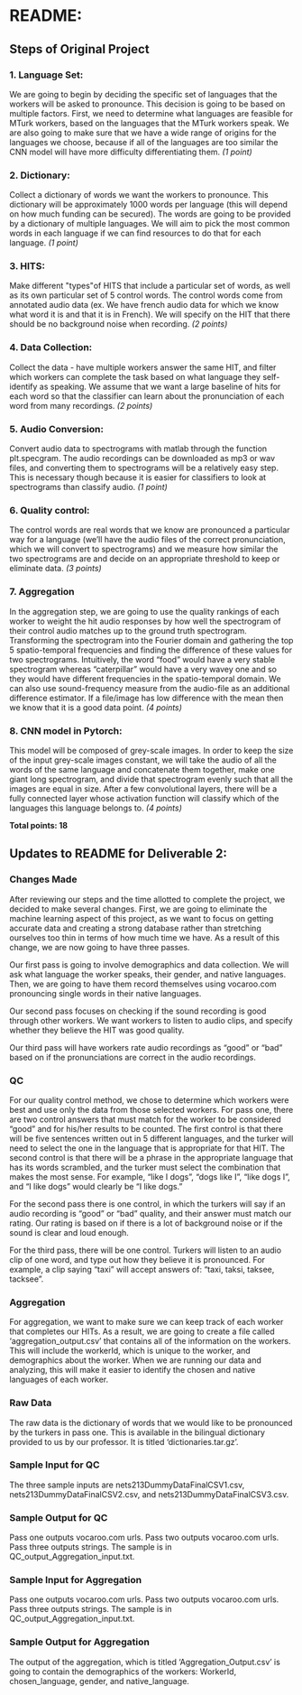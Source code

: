 # README:

## Steps of Original Project

### 1. Language Set:
We are going to begin by deciding the specific set of languages that the workers will be asked to pronounce. This decision is going to be based on multiple factors. First, we need to determine what languages are feasible for MTurk workers, based on the languages that the MTurk workers speak. We are also going to make sure that we have a wide range of origins for the languages we choose, because if all of the languages are too similar the CNN model will have more difficulty differentiating them. *(1 point)*

### 2. Dictionary:
Collect a dictionary of words we want the workers to pronounce. This dictionary will be approximately 1000 words per language (this will depend on how much funding can be secured). The words are going to be provided by a dictionary of multiple languages. We will aim to pick the most common words in each language if we can find resources to do that for each language. *(1 point)*

### 3. HITS:
Make different "types"of HITS that include a particular set of words, as well as its own particular set of 5 control words. The control words come from annotated audio data (ex. We have french audio data for which we know what word it is and that it is in French). We will specify on the HIT that there should be no background noise when recording. *(2 points)*

### 4. Data Collection:
Collect the data - have multiple workers answer the same HIT, and filter which workers can complete the task based on what language they self-identify as speaking. We assume that we want a large baseline of hits for each word so that the classifier can learn about the pronunciation of each word from many recordings. *(2 points)*

### 5. Audio Conversion:
Convert audio data to spectrograms with matlab through the function plt.specgram. The audio recordings can be downloaded as mp3 or wav files, and converting them to spectrograms will be a relatively easy step.  This is necessary though because it is easier for classifiers to look at spectrograms than classify audio. *(1 point)*

### 6. Quality control:
The control words are real words that we know are pronounced a particular way for a language (we’ll have the audio files of the correct pronunciation, which we will convert to spectrograms) and we measure how similar the two spectrograms are and decide on an appropriate threshold to keep or eliminate data. *(3 points)*

### 7. Aggregation
In the aggregation step, we are going to use the quality rankings of each worker to weight the hit audio responses by how well the spectrogram of their control audio matches up to the ground truth spectrogram. Transforming the spectrogram into the  Fourier domain and gathering the top 5 spatio-temporal frequencies and finding the difference of these values for two spectrograms. Intuitively, the word “food” would have a very stable spectrogram whereas  “caterpillar” would have a very wavey one and so they would have different frequencies in the spatio-temporal domain. We can also use sound-frequency measure from the audio-file as an additional difference estimator. If a file/image has low difference with the mean then we know that it is a good data point. *(4 points)*

### 8. CNN model in Pytorch:
This model will be composed of grey-scale images. In order to keep the size of the input grey-scale images constant, we will take the audio of all the words of the same language and concatenate them together, make one giant long spectrogram, and divide that spectrogram evenly such that all the images are equal in size. After a few convolutional layers, there will be a fully connected layer whose activation function will classify which of the languages this language belongs to. *(4 points)*

**Total points: 18**

## Updates to README for Deliverable 2:

### Changes Made
After reviewing our steps and the time allotted to complete the project, we decided to make several changes. First, we are going to eliminate the machine learning aspect of this project, as we want to focus on getting accurate data and creating a strong database rather than stretching ourselves too thin in terms of how much time we have. As a result of this change, we are now going to have three passes. 

Our first pass is going to involve demographics and data collection. We will ask what language the worker speaks, their gender, and native languages. Then, we are going to have them record themselves using vocaroo.com pronouncing single words in their native languages.

Our second pass focuses on checking if the sound recording is good through other workers. We want workers to listen to audio clips, and specify whether they believe the HIT was good quality.

Our third pass will have workers rate audio recordings as “good” or “bad” based on if the pronunciations are correct in the audio recordings.

### QC
For our quality control method, we chose to determine which workers were best and use only the data from those selected workers.  For pass one, there are two control answers that must match for the worker to be considered “good” and for his/her results to be counted.  The first control is that there will be five sentences written out in 5 different languages, and the turker will need to select the one in the language that is appropriate for that HIT.  The second control is that there will be a phrase in the appropriate language that has its words scrambled, and the turker must select the combination that makes the most sense.  For example, “like I dogs”, “dogs like I”, “like dogs I”, and “I like dogs” would clearly be “I like dogs.”

For the second pass there is one control, in which the turkers will say if an audio recording is “good” or “bad” quality, and their answer must match our rating.  Our rating is based on if there is a lot of background noise or if the sound is clear and loud enough.

For the third pass, there will be one control.  Turkers will listen to an audio clip of one word, and type out how they believe it is pronounced.  For example, a clip saying “taxi” will accept answers of: “taxi, taksi, taksee, tacksee”.

### Aggregation
For aggregation, we want to make sure we can keep track of each worker that completes our HITs. As a result, we are going to create a file called ‘aggregation_output.csv’ that contains all of the information on the workers. This will include the workerId, which is unique to the worker, and demographics about the worker. When we are running our data and analyzing, this will make it easier to identify the chosen and native languages of each worker. 

### Raw Data
The raw data is the dictionary of words that we would like to be pronounced by the turkers in pass one. This is available in the bilingual dictionary provided to us by our professor. It is titled ‘dictionaries.tar.gz’. 

### Sample Input for QC
The three sample inputs are nets213DummyDataFinalCSV1.csv, nets213DummyDataFinalCSV2.csv, and nets213DummyDataFinalCSV3.csv.

### Sample Output for QC
Pass one outputs vocaroo.com urls.  Pass two outputs vocaroo.com urls.  Pass three outputs strings.  The sample is in QC_output_Aggregation_input.txt.

### Sample Input for Aggregation
Pass one outputs vocaroo.com urls.  Pass two outputs vocaroo.com urls.  Pass three outputs strings.  The sample is in QC_output_Aggregation_input.txt.

### Sample Output for Aggregation
The output of the aggregation, which is titled ‘Aggregation_Output.csv’ is going to contain the demographics of the workers: WorkerId, chosen_language, gender, and native_language. 
